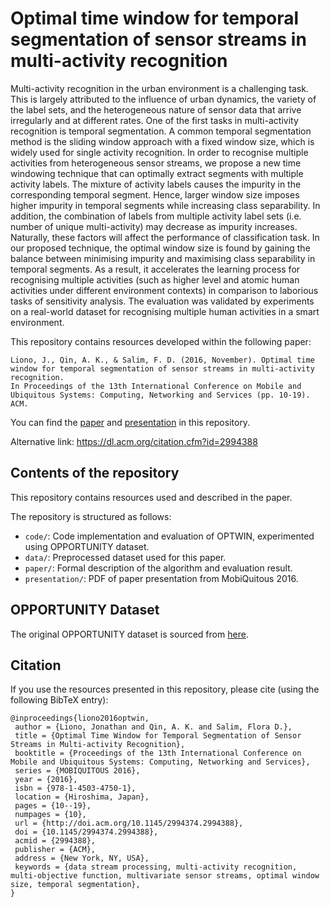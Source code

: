 # Optimal time window for temporal segmentation of sensor streams in multi-activity recognition
Multi-activity recognition in the urban environment is a challenging task. This is largely attributed to the influence of urban dynamics, the variety of the label sets, and the heterogeneous nature of sensor data that arrive irregularly and at different rates. One of the first tasks in multi-activity recognition is temporal segmentation. A common temporal segmentation method is the sliding window approach with a fixed window size, which is widely used for single activity recognition. In order to recognise multiple activities from heterogeneous sensor streams, we propose a new time windowing technique that can optimally extract segments with multiple activity labels. The mixture of activity labels causes the impurity in the corresponding temporal segment. Hence, larger window size imposes higher impurity in temporal segments while increasing class separability. In addition, the combination of labels from multiple activity label sets (i.e. number of unique multi-activity) may decrease as impurity increases. Naturally, these factors will affect the performance of classification task. In our proposed technique, the optimal window size is found by gaining the balance between minimising impurity and maximising class separability in temporal segments. As a result, it accelerates the learning process for recognising multiple activities (such as higher level and atomic human activities under different environment contexts) in comparison to laborious tasks of sensitivity analysis. The evaluation was validated by experiments on a real-world dataset for recognising multiple human activities in a smart environment. 

This repository contains resources developed within the following paper:

	Liono, J., Qin, A. K., & Salim, F. D. (2016, November). Optimal time window for temporal segmentation of sensor streams in multi-activity recognition. 
	In Proceedings of the 13th International Conference on Mobile and Ubiquitous Systems: Computing, Networking and Services (pp. 10-19). ACM. 

You can find the [paper](link) and [presentation](link) in this repository. 

Alternative link: https://dl.acm.org/citation.cfm?id=2994388

## Contents of the repository
This repository contains resources used and described in the paper.

The repository is structured as follows:

- `code/`: Code implementation and evaluation of OPTWIN, experimented using OPPORTUNITY dataset. 
- `data/`: Preprocessed dataset used for this paper. 
- `paper/`: Formal description of the algorithm and evaluation result. 
- `presentation/`: PDF of paper presentation from MobiQuitous 2016. 

## OPPORTUNITY Dataset
The original OPPORTUNITY dataset is sourced from [here](https://archive.ics.uci.edu/ml/datasets/opportunity+activity+recognition). 

## Citation
If you use the resources presented in this repository, please cite (using the following BibTeX entry):
```
@inproceedings{liono2016optwin,
 author = {Liono, Jonathan and Qin, A. K. and Salim, Flora D.},
 title = {Optimal Time Window for Temporal Segmentation of Sensor Streams in Multi-activity Recognition},
 booktitle = {Proceedings of the 13th International Conference on Mobile and Ubiquitous Systems: Computing, Networking and Services},
 series = {MOBIQUITOUS 2016},
 year = {2016},
 isbn = {978-1-4503-4750-1},
 location = {Hiroshima, Japan},
 pages = {10--19},
 numpages = {10},
 url = {http://doi.acm.org/10.1145/2994374.2994388},
 doi = {10.1145/2994374.2994388},
 acmid = {2994388},
 publisher = {ACM},
 address = {New York, NY, USA},
 keywords = {data stream processing, multi-activity recognition, multi-objective function, multivariate sensor streams, optimal window size, temporal segmentation},
} 
```
